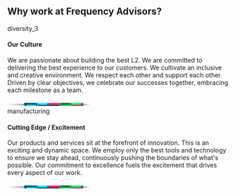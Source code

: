 <div class="area culture">
    <div class="wrapper">
        <h2 class="animate-rise">Why work at Frequency Advisors?</h2>
        <div class="containers">
            <div class="container animate-rise">
                <span class="material-symbols-outlined header-icon our-culture">diversity_3</span>
                <h4>Our Culture</h4>
                <p>We are passionate about building the best L2. We are committed to delivering the best experience to our customers. We cultivate an inclusive and creative environment. We respect each other and support each other. Driven by clear objectives, we celebrate our successes together, embracing each milestone as a team.</p>
                <img src="/assets/png/divider-lines-short.png" class="c-lines-short" alt="Colored Lines" />
            </div>
            <div class="container animate-rise">
                <span class="material-symbols-outlined header-icon cutting-edge">manufacturing</span>
                <h4>Cutting Edge / Excitement</h4>
                <p>Our products and services sit at the forefront of innovation. This is an exciting and dynamic space. We employ only the best tools and technology to ensure we stay ahead, continuously pushing the boundaries of what's possible. Our commitment to excellence fuels the excitement that drives every aspect of our work.</p>
                <img src="/assets/png/divider-lines-short.png" class="c-lines-short" alt="Colored Lines" />
            </div>
        </div>
    </div>
</div>